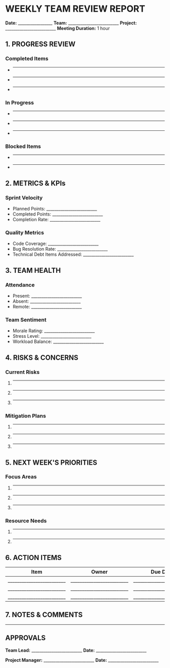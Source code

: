 # WEEKLY TEAM REVIEW REPORT

**Date:** _________________
**Team:** _________________________
**Project:** _________________________
**Meeting Duration:** 1 hour

## 1. PROGRESS REVIEW

### Completed Items
- _________________________
- _________________________
- _________________________

### In Progress
- _________________________
- _________________________
- _________________________

### Blocked Items
- _________________________
- _________________________

## 2. METRICS & KPIs

### Sprint Velocity
- Planned Points: _________________________
- Completed Points: _________________________
- Completion Rate: _________________________

### Quality Metrics
- Code Coverage: _________________________
- Bug Resolution Rate: _________________________
- Technical Debt Items Addressed: _________________________

## 3. TEAM HEALTH

### Attendance
- Present: _________________________
- Absent: _________________________
- Remote: _________________________

### Team Sentiment
- Morale Rating: _________________________
- Stress Level: _________________________
- Workload Balance: _________________________

## 4. RISKS & CONCERNS

### Current Risks
1. _________________________
2. _________________________
3. _________________________

### Mitigation Plans
1. _________________________
2. _________________________
3. _________________________

## 5. NEXT WEEK'S PRIORITIES

### Focus Areas
1. _________________________
2. _________________________
3. _________________________

### Resource Needs
1. _________________________
2. _________________________

## 6. ACTION ITEMS

| Item | Owner | Due Date | Status |
|------|--------|----------|---------|
| _________________________ | _________________________ | _________________________ | _________________________ |
| _________________________ | _________________________ | _________________________ | _________________________ |
| _________________________ | _________________________ | _________________________ | _________________________ |

## 7. NOTES & COMMENTS

_________________________

## APPROVALS

**Team Lead:** _________________________
**Date:** _________________________

**Project Manager:** _________________________
**Date:** _________________________ 